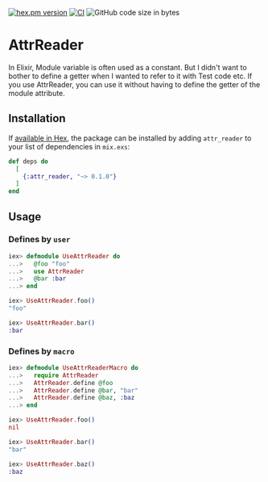 <!-- @format -->

[![hex.pm version](https://img.shields.io/hexpm/v/attr_reader.svg)](https://hex.pm/packages/attr_reader)
[![CI](https://github.com/tashirosota/attr_reader/actions/workflows/ci.yml/badge.svg)](https://github.com/tashirosota/attr_reader/actions/workflows/ci.yml)
![GitHub code size in bytes](https://img.shields.io/github/languages/code-size/tashirosota/attr_reader)

# AttrReader

In Elixir, Module variable is often used as a constant.
But I didn't want to bother to define a getter when I wanted to refer to it with Test code etc.
If you use AttrReader, you can use it without having to define the getter of the module attribute.

## Installation

If [available in Hex](https://hex.pm/docs/publish), the package can be installed
by adding `attr_reader` to your list of dependencies in `mix.exs`:

```elixir
def deps do
  [
    {:attr_reader, "~> 0.1.0"}
  ]
end
```

## Usage

### Defines by `user`

```elixir
iex> defmodule UseAttrReader do
...>   @foo "foo"
...>   use AttrReader
...>   @bar :bar
...> end

iex> UseAttrReader.foo()
"foo"

iex> UseAttrReader.bar()
:bar
```

### Defines by `macro`

```elixir
iex> defmodule UseAttrReaderMacro do
...>   require AttrReader
...>   AttrReader.define @foo
...>   AttrReader.define @bar, "bar"
...>   AttrReader.define @baz, :baz
...> end

iex> UseAttrReader.foo()
nil

iex> UseAttrReader.bar()
"bar"

iex> UseAttrReader.baz()
:baz
```
